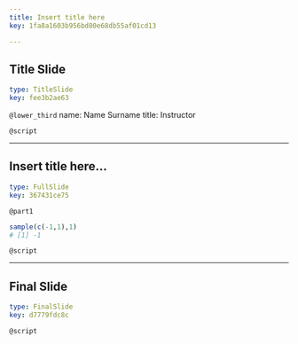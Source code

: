 ```yaml
---
title: Insert title here
key: 1fa8a1603b956bd80e68db55af01cd13

---
```

## Title Slide

```yaml
type: TitleSlide
key: fee3b2ae63
```





`@lower_third`
name: Name Surname
title: Instructor

`@script`




---
## Insert title here...

```yaml
type: FullSlide
key: 367431ce75
```

`@part1`
```r
sample(c(-1,1),1)
# [1] -1
```





`@script`




---
## Final Slide

```yaml
type: FinalSlide
key: d7779fdc8c
```






`@script`



